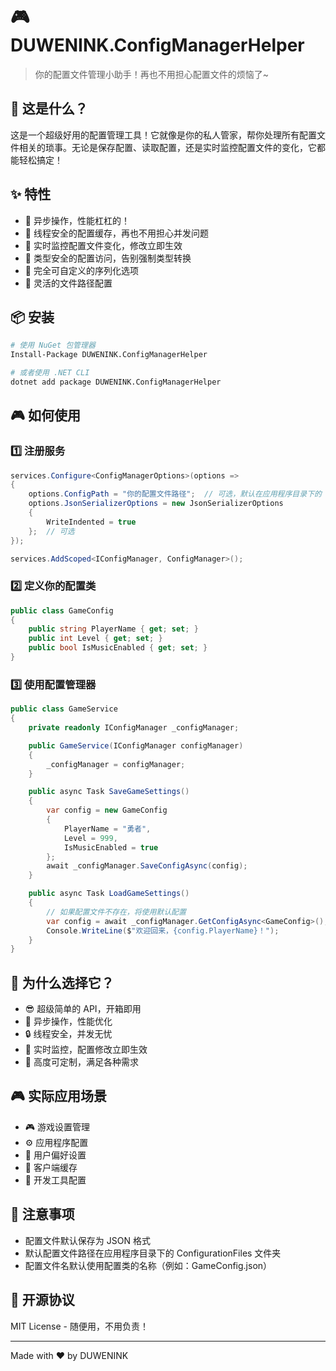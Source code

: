# 🎮 DUWENINK.ConfigManagerHelper

> 你的配置文件管理小助手！再也不用担心配置文件的烦恼了~ 

## 🎯 这是什么？

这是一个超级好用的配置管理工具！它就像是你的私人管家，帮你处理所有配置文件相关的琐事。无论是保存配置、读取配置，还是实时监控配置文件的变化，它都能轻松搞定！

## ✨ 特性

- 🚀 异步操作，性能杠杠的！
- 🔄 线程安全的配置缓存，再也不用担心并发问题
- 👀 实时监控配置文件变化，修改立即生效
- 🎯 类型安全的配置访问，告别强制类型转换
- 🎨 完全可自定义的序列化选项
- 📁 灵活的文件路径配置

## 📦 安装

```bash
# 使用 NuGet 包管理器
Install-Package DUWENINK.ConfigManagerHelper

# 或者使用 .NET CLI
dotnet add package DUWENINK.ConfigManagerHelper
```

## 🎮 如何使用

### 1️⃣ 注册服务

```csharp
services.Configure<ConfigManagerOptions>(options =>
{
    options.ConfigPath = "你的配置文件路径";  // 可选，默认在应用程序目录下的 ConfigurationFiles 文件夹
    options.JsonSerializerOptions = new JsonSerializerOptions 
    { 
        WriteIndented = true 
    };  // 可选
});

services.AddScoped<IConfigManager, ConfigManager>();
```

### 2️⃣ 定义你的配置类

```csharp
public class GameConfig
{
    public string PlayerName { get; set; }
    public int Level { get; set; }
    public bool IsMusicEnabled { get; set; }
}
```

### 3️⃣ 使用配置管理器

```csharp
public class GameService
{
    private readonly IConfigManager _configManager;

    public GameService(IConfigManager configManager)
    {
        _configManager = configManager;
    }

    public async Task SaveGameSettings()
    {
        var config = new GameConfig 
        { 
            PlayerName = "勇者",
            Level = 999,
            IsMusicEnabled = true
        };
        await _configManager.SaveConfigAsync(config);
    }

    public async Task LoadGameSettings()
    {
        // 如果配置文件不存在，将使用默认配置
        var config = await _configManager.GetConfigAsync<GameConfig>();
        Console.WriteLine($"欢迎回来，{config.PlayerName}！");
    }
}
```

## 🎯 为什么选择它？

- 😎 超级简单的 API，开箱即用
- 🚀 异步操作，性能优化
- 🔒 线程安全，并发无忧
- 👀 实时监控，配置修改立即生效
- 🎨 高度可定制，满足各种需求

## 🎮 实际应用场景

- 🎮 游戏设置管理
- ⚙️ 应用程序配置
- 🎨 用户偏好设置
- 📱 客户端缓存
- 🔧 开发工具配置

## 📝 注意事项

- 配置文件默认保存为 JSON 格式
- 默认配置文件路径在应用程序目录下的 ConfigurationFiles 文件夹
- 配置文件名默认使用配置类的名称（例如：GameConfig.json）

## 🎉 开源协议

MIT License - 随便用，不用负责！

---

Made with ❤️ by DUWENINK
